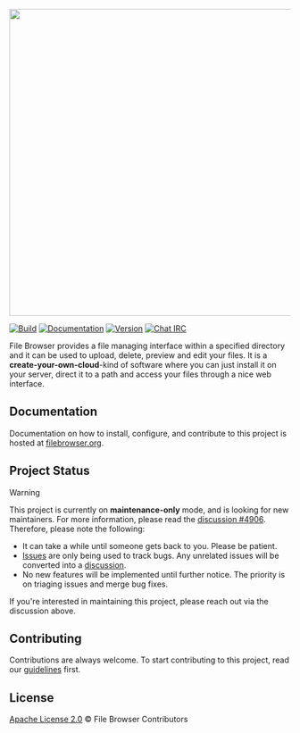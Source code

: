 <p align="center">
  <img src="https://edas-hz.oss-cn-hangzhou.aliyuncs.com/edas-apps/charts-store/filebrowser/image/banner.png" width="550"/>
</p>

[![Build](https://edas-hz.oss-cn-hangzhou.aliyuncs.com/edas-apps/charts-store/filebrowser/image/badge.svg)](https://github.com/filebrowser/filebrowser/actions/workflows/main.yaml)
[![Documentation](https://edas-hz.oss-cn-hangzhou.aliyuncs.com/edas-apps/charts-store/filebrowser/image/godoc-reference-blue.svg)](http://godoc.org/github.com/filebrowser/filebrowser)
[![Version](https://edas-hz.oss-cn-hangzhou.aliyuncs.com/edas-apps/charts-store/filebrowser/image/filebrowser.svg)](https://github.com/filebrowser/filebrowser/releases/latest)
[![Chat IRC](https://edas-hz.oss-cn-hangzhou.aliyuncs.com/edas-apps/charts-store/filebrowser/image/freenode-_23filebrowser-blue.svg)](http://webchat.freenode.net/?channels=%23filebrowser)

File Browser provides a file managing interface within a specified directory and it can be used to upload, delete, preview and edit your files. It is a **create-your-own-cloud**-kind of software where you can just install it on your server, direct it to a path and access your files through a nice web interface.

## Documentation

Documentation on how to install, configure, and contribute to this project is hosted at [filebrowser.org](https://filebrowser.org).

## Project Status

> [!WARNING]
>
> This project is currently on **maintenance-only** mode, and is looking for new maintainers. For more information, please read the [discussion #4906](https://github.com/filebrowser/filebrowser/discussions/4906). Therefore, please note the following:
>
> - It can take a while until someone gets back to you. Please be patient.
> - [Issues][issues] are only being used to track bugs. Any unrelated issues will be converted into a [discussion][discussions].
> - No new features will be implemented until further notice. The priority is on triaging issues and merge bug fixes.
> 
> If you're interested in maintaining this project, please reach out via the discussion above.

[issues]: https://github.com/filebrowser/filebrowser/issues
[discussions]: https://github.com/filebrowser/filebrowser/discussions

## Contributing

Contributions are always welcome. To start contributing to this project, read our [guidelines](CONTRIBUTING.md) first.

## License

[Apache License 2.0](LICENSE) © File Browser Contributors
